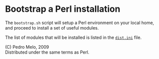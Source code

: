 Bootstrap a Perl installation
=============================

The `bootstrap.sh` script will setup a Perl environment on your local home,
and proceed to install a set of useful modules.

The list of modules that will be installed is listed in the
[`dist.ini`](http://github.com/melo/My-Perl-bootstrap/blob/master/Task-Bootstrap/dist.ini) file.


(C) Pedro Melo, 2009   
Distributed under the same terms as Perl.
